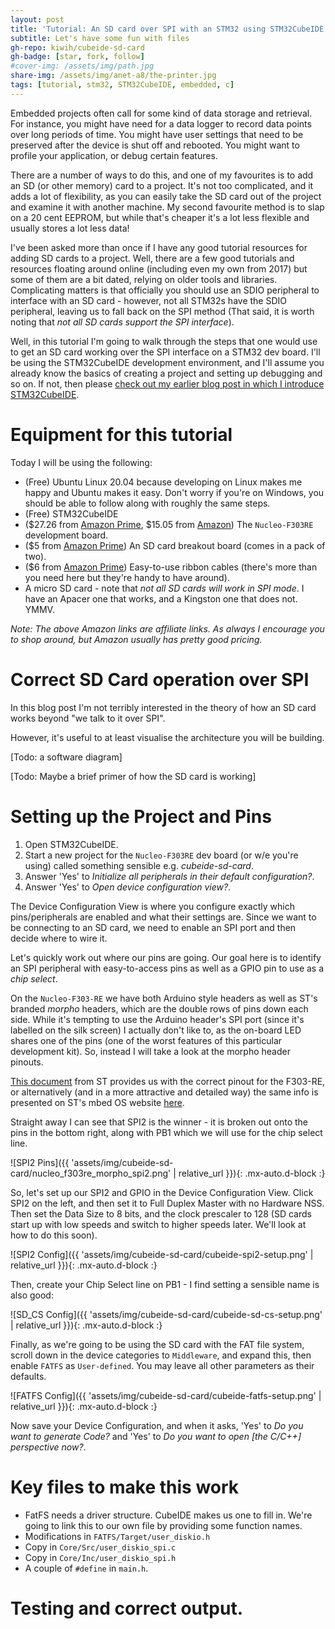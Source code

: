 ```yaml
---
layout: post
title: 'Tutorial: An SD card over SPI with an STM32 using STM32CubeIDE'
subtitle: Let's have some fun with files
gh-repo: kiwih/cubeide-sd-card
gh-badge: [star, fork, follow]
#cover-img: /assets/img/path.jpg
share-img: /assets/img/anet-a8/the-printer.jpg
tags: [tutorial, stm32, STM32CubeIDE, embedded, c]
---
```


Embedded projects often call for some kind of data storage and retrieval. 
For instance, you might have need for a data logger to record data points over long periods of time.
You might have user settings that need to be preserved after the device is shut off and rebooted.
You might want to profile your application, or debug certain features.

There are a number of ways to do this, and one of my favourites is to add an SD (or other memory) card to a project. 
It's not too complicated, and it adds a lot of flexibility, as you can easily take the SD card out of the project and examine it with another machine.
My second favourite method is to slap on a 20 cent EEPROM, but while that's cheaper it's a lot less flexible and usually stores a lot less data!

I've been asked more than once if I have any good tutorial resources for adding SD cards to a project. 
Well, there are a few good tutorials and resources floating around online (including even my own from 2017) but some of them are a bit dated, relying on older tools and libraries.
Complicating matters is that officially you should use an SDIO peripheral to interface with an SD card - however, not all STM32s have the SDIO peripheral, leaving us to fall back on the SPI method (That said, it is worth noting that *not all SD cards support the SPI interface*).

Well, in this tutorial I'm going to walk through the steps that one would use to get an SD card working over the SPI interface on a STM32 dev board. 
I'll be using the STM32CubeIDE development environment, and I'll assume you already know the basics of creating a project and setting up debugging and so on.
If not, then please [check out my earlier blog post in which I introduce STM32CubeIDE](https://01001000.xyz/2020-05-11-Tutorial-STM32CubeIDE-Getting-started/).

# Equipment for this tutorial

Today I will be using the following:

* (Free) Ubuntu Linux 20.04 because developing on Linux makes me happy and Ubuntu makes it easy. Don't worry if you're on Windows, you should be able to follow along with roughly the same steps. 
* (Free) STM32CubeIDE
* ($27.26 from [Amazon Prime](https://amzn.to/2BDK6ID), $15.05 from [Amazon](https://amzn.to/3gEp6AA)) The `Nucleo-F303RE` development board.
* ($5 from [Amazon Prime](https://amzn.to/3ik1wJV)) An SD card breakout board (comes in a pack of two).
* ($6 from [Amazon Prime](https://amzn.to/33GRwXe)) Easy-to-use ribbon cables (there's more than you need here but they're handy to have around).
* A micro SD card - note that *not all SD cards will work in SPI mode*. I have an Apacer one that works, and a Kingston one that does not. YMMV.

_Note: The above Amazon links are affiliate links. As always I encourage you to shop around, but Amazon usually has pretty good pricing._

# Correct SD Card operation over SPI

In this blog post I'm not terribly interested in the theory of how an SD card works beyond "we talk to it over SPI". 

However, it's useful to at least visualise the architecture you will be building.

[Todo: a software diagram]

[Todo: Maybe a brief primer of how the SD card is working]

# Setting up the Project and Pins

1. Open STM32CubeIDE.
2. Start a new project for the `Nucleo-F303RE` dev board (or w/e you're using) called something sensible e.g. _cubeide-sd-card_.
3. Answer 'Yes' to _Initialize all peripherals in their default configuration?_.
4. Answer 'Yes' to _Open device configuration view?_. 

The Device Configuration View is where you configure exactly which pins/peripherals are enabled and what their settings are.
Since we want to be connecting to an SD card, we need to enable an SPI port and then decide where to wire it.

Let's quickly work out where our pins are going. Our goal here is to identify an SPI peripheral with easy-to-access pins as well as a GPIO pin to use as a _chip select_.

On the `Nucleo-F303-RE` we have both Arduino style headers as well as ST's branded _morpho_ headers, which are the double rows of pins down each side. 
While it's tempting to use the Arduino header's SPI port (since it's labelled on the silk screen) I actually don't like to, as the on-board LED shares one of the pins (one of the worst features of this particular development kit).
So, instead I will take a look at the morpho header pinouts.

[This document](https://www.st.com/resource/en/user_manual/dm00105823-stm32-nucleo-64-boards-mb1136-stmicroelectronics.pdf) from ST provides us with the correct pinout for the F303-RE, or alternatively (and in a more attractive and detailed way) the same info is presented on ST's mbed OS website [here](https://os.mbed.com/platforms/ST-Nucleo-F303RE/).

Straight away I can see that SPI2 is the winner - it is broken out onto the pins in the bottom right, along with PB1 which we will use for the chip select line.

![SPI2 Pins]({{ 'assets/img/cubeide-sd-card/nucleo_f303re_morpho_spi2.png' | relative_url }}){: .mx-auto.d-block :}

So, let's set up our SPI2 and GPIO in the Device Configuration View. Click SPI2 on the left, and then set it to Full Duplex Master with no Hardware NSS.
Then set the Data Size to 8 bits, and the clock prescaler to 128 (SD cards start up with low speeds and switch to higher speeds later. We'll look at how to do this soon).

![SPI2 Config]({{ 'assets/img/cubeide-sd-card/cubeide-spi2-setup.png' | relative_url }}){: .mx-auto.d-block :}

Then, create your Chip Select line on PB1 - I find setting a sensible name is also good:

![SD_CS Config]({{ 'assets/img/cubeide-sd-card/cubeide-sd-cs-setup.png' | relative_url }}){: .mx-auto.d-block :}

Finally, as we're going to be using the SD card with the FAT file system, scroll down in the device categories to `Middleware`, and expand this, then enable `FATFS` as `User-defined`. You may leave all other parameters as their defaults.

![FATFS Config]({{ 'assets/img/cubeide-sd-card/cubeide-fatfs-setup.png' | relative_url }}){: .mx-auto.d-block :}

Now save your Device Configuration, and when it asks, 'Yes' to _Do you want to generate Code?_ and 'Yes' to _Do you want to open [the C/C++] perspective now?_.

# Key files to make this work

* FatFS needs a driver structure. CubeIDE makes us one to fill in. We're going to link this to our own file by providing some function names.
* Modifications in `FATFS/Target/user_diskio.h`
* Copy in `Core/Src/user_diskio_spi.c`
* Copy in `Core/Inc/user_diskio_spi.h`
* A couple of `#define` in `main.h`.

# Testing and correct output.